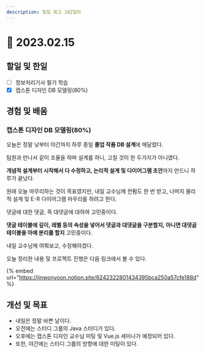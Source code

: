 ```yaml
---
description: 일일 회고 182일차
---
```


# 🥲 2023.02.15

## 할일 및 한일&#x20;

* [ ] 정보처리기사 필기 학습&#x20;
* [x] 캡스톤 디자인 DB 모델링(80%)&#x20;

## 경험 및 배움&#x20;

### 캡스톤 디자인 DB 모델링(80%)&#x20;

오늘은 정말 낮부터 야간까지 하루 종일 **졸업 작품 DB 설계**에 매달렸다.

팀원과 만나서 같이 조율을 하며 설계를 하니, 고칠 것이 한 두가지가 아니였다.

**개념적 설계부터 시작해서 다 수정하고, 논리적 설계 및 다이어그램 초안**까지 만드니 하루가 끝났다.

원래 오늘 마무리하는 것이 목표였지만, 내일 교수님께 컨펌도 한 번 받고, 나머지 물리적 설계 및 E-R 다이어그램 마무리를 하려고 한다.

댓글에 대한 댓글, 즉 대댓글에 대하여 고민중이다.

**댓글 테이블에 깊이, 레벨 등의 속성을 넣어서 댓글과 대댓글을 구분할지, 아니면 대댓글 테이블을 아예 분리를 할지** 고민중이다.

내일 교수님께 여쭤보고, 수정해야겠다.

오늘 정리한 내용 및 프로젝트 진행은 다음 링크에서 볼 수 있다.

{% embed url="https://jinwonyoon.notion.site/6242322801434395bca250a57cfe188d" %}

## 개선 및 목표&#x20;

* 내일은 정말 바쁜 날이다.&#x20;
* 오전에는 스터디 그룹의 Java 스터디가 있다.&#x20;
* 오후에는 캡스톤 디자인 교수님 미팅 및 Vue.js 세미나가 예정되어 있다.&#x20;
* 또한, 야간에는 스터디 그룹의 방향에 대한 미팅이 있다.&#x20;
